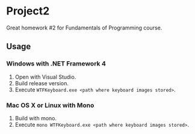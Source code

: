 # Project2

Great homework #2 for Fundamentals of Programming course.

## Usage

### Windows with .NET Framework 4

1. Open with Visual Studio.
2. Build release version. 
3. Execute `WTFKeyboard.exe <path where keyboard images stored>`.

### Mac OS X or Linux with Mono

1. Build with mono.
2. Execute `mono WTFKeyboard.exe <path where keyboard images stored>`.
